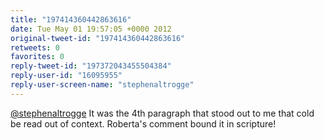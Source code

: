 ```yaml
---
title: "197414360442863616"
date: Tue May 01 19:57:05 +0000 2012
original-tweet-id: "197414360442863616"
retweets: 0
favorites: 0
reply-tweet-id: "197372043455504384"
reply-user-id: "16095955"
reply-user-screen-name: "stephenaltrogge"
---
```

<a href="https://twitter.com/stephenaltrogge">@stephenaltrogge</a> It was the 4th paragraph that stood out to me that cold be read out of context. Roberta's comment bound it in scripture!
